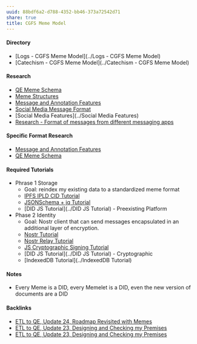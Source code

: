 ```yaml
---
uuid: 88bdf6a2-d788-4352-bb46-373a72542d71
share: true
title: CGFS Meme Model
---
```

#### Directory

* [Logs - CGFS Meme Model](../Logs - CGFS Meme Model)
* [Catechism - CGFS Meme Model](../Catechism - CGFS Meme Model)

#### Research

* [QE Meme Schema](../5be0be92-f274-43f4-bdde-4cec676ab084)
* [Meme Structures](../18e9f505-d972-4314-83cd-2fa8e20e00da)
* [Message and Annotation Features](../6552b8a8-8811-4f7d-b9ea-79973bb7babd)
* [Social Media Message Format](../ea6dd9c4-c148-4631-af5f-63ffe73fceb3)
* [Social Media Features](../Social Media Features)
* [Research - Format of messages from different messaging apps](../6af8ae27-bf2e-4228-aaba-d28f82f4e329)

#### Specific Format Research

* [Message and Annotation Features](../6552b8a8-8811-4f7d-b9ea-79973bb7babd)
* [QE Meme Schema](../5be0be92-f274-43f4-bdde-4cec676ab084)

#### Required Tutorials

* Phrase 1 Storage
	* Goal: reindex my existing data to a standardized meme format
	* [IPFS IPLD CID Tutorial](../100d6889-e83d-4967-bec2-7e9424d8cd24)
	* [JSONSchema + jq Tutorial](../24e80f52-8991-4499-b02c-e313131904d0)
	* [DID JS Tutorial](../DID JS Tutorial) - Preexisting Platform
* Phase 2 Identity
	* Goal: Nostr client that can send messages encapsulated in an additional layer of encryption.
	* [Nostr Tutorial](../d0d2eb3c-a491-462a-ba23-bcc03246f837)
	* [Nostr Relay Tutorial](../c7866777-9a38-45b0-9cb6-2bf757879e17)
	* [JS Cryptographic Signing Tutorial](../be82e67e-13f4-4c86-b3ec-b32852c54e2b)
	* [DID JS Tutorial](../DID JS Tutorial) - Cryptographic
	* [IndexedDB Tutorial](../IndexedDB Tutorial)

#### Notes

* Every Meme is a DID, every Memelet is a DID, even the new version of documents are a DID

#### Backlinks

* [ETL to QE, Update 24, Roadmap Revisited with Memes](/89c90b4a-2065-4b58-93eb-107794ed8671)
* [ETL to QE, Update 23, Designing and Checking my Premises](/2bd9365f-daba-418c-bbe8-3aed2804909d)
* [ETL to QE, Update 23, Designing and Checking my Premises](/2bd9365f-daba-418c-bbe8-3aed2804909d)